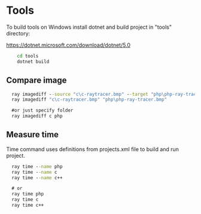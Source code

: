 # Tools

To build tools on Windows install dotnet and build project in "tools" directory:

https://dotnet.microsoft.com/download/dotnet/5.0

```cmd
    cd tools
    dotnet build
```

## Compare image

```cmd
  ray imagediff --source "c\c-raytracer.bmp" --target "php\php-ray-tracer.bmp"
  ray imagediff "c\c-raytracer.bmp" "php\php-ray-tracer.bmp"

  #or just specify folder
  ray imagediff c php
```

## Measure time

Time command uses definitions from projects.xml file to build and run project.

```cmd
  ray time --name php
  ray time --name c
  ray time --name c++

  # or
  ray time php
  ray time c
  ray time c++
```

